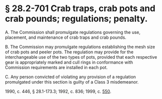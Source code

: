 # § 28.2-701 Crab traps, crab pots and crab pounds; regulations; penalty.

<p>A. The Commission shall promulgate regulations governing the use, placement, and maintenance of crab traps and crab pounds.</p><p>B. The Commission may promulgate regulations establishing the mesh size of crab pots and peeler pots. The regulation may provide for the interchangeable use of the two types of pots, provided that each respective gear is appropriately marked and cull rings in conformance with Commission requirements are installed in each pot.</p><p>C. Any person convicted of violating any provision of a regulation promulgated under this section is guilty of a Class 3 misdemeanor.</p><p>1990, c. 446, § 28.1-173.3; 1992, c. 836; 1999, c. <a href='http://lis.virginia.gov/cgi-bin/legp604.exe?991+ful+CHAP0550'>550</a>.</p>